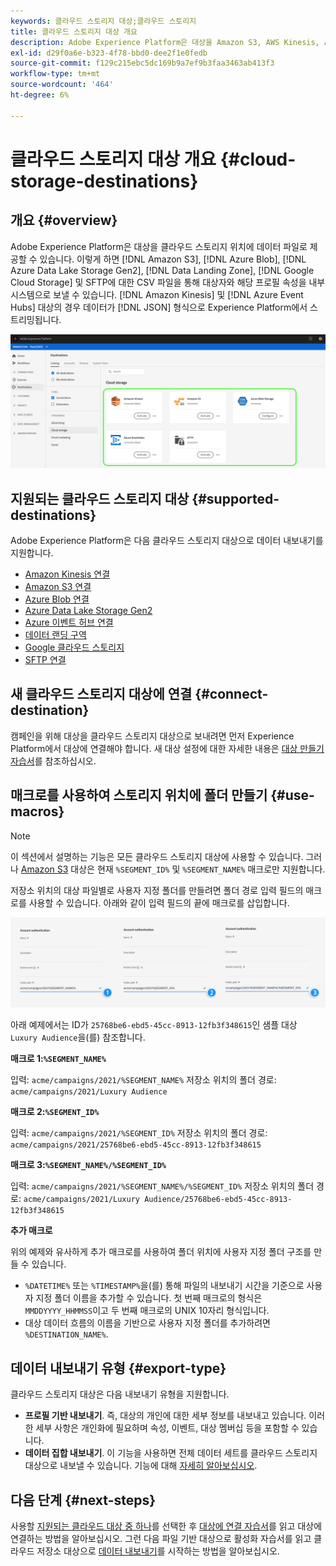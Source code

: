 ```yaml
---
keywords: 클라우드 스토리지 대상;클라우드 스토리지
title: 클라우드 스토리지 대상 개요
description: Adobe Experience Platform은 대상을 Amazon S3, AWS Kinesis, Azure Event Hubs 또는 SFTP 클라우드 스토리지 위치에 데이터 파일로 전달할 수 있습니다.
exl-id: d29f0a6e-b323-4f78-bbd0-dee2f1e0fedb
source-git-commit: f129c215ebc5dc169b9a7ef9b3faa3463ab413f3
workflow-type: tm+mt
source-wordcount: '464'
ht-degree: 6%

---
```


# 클라우드 스토리지 대상 개요 {#cloud-storage-destinations}

## 개요 {#overview}

Adobe Experience Platform은 대상을 클라우드 스토리지 위치에 데이터 파일로 제공할 수 있습니다. 이렇게 하면 [!DNL Amazon S3], [!DNL Azure Blob], [!DNL Azure Data Lake Storage Gen2], [!DNL Data Landing Zone], [!DNL Google Cloud Storage] 및 SFTP에 대한 CSV 파일을 통해 대상자와 해당 프로필 속성을 내부 시스템으로 보낼 수 있습니다. [!DNL Amazon Kinesis] 및 [!DNL Azure Event Hubs] 대상의 경우 데이터가 [!DNL JSON] 형식으로 Experience Platform에서 스트리밍됩니다.

![Adobe 클라우드 저장소 대상](../../assets/catalog/cloud-storage/cloud-storage-destinations.png)

## 지원되는 클라우드 스토리지 대상 {#supported-destinations}

Adobe Experience Platform은 다음 클라우드 스토리지 대상으로 데이터 내보내기를 지원합니다.

* [Amazon Kinesis 연결](amazon-kinesis.md)
* [Amazon S3 연결](amazon-s3.md)
* [Azure Blob 연결](azure-blob.md)
* [Azure Data Lake Storage Gen2](adls-gen2.md)
* [Azure 이벤트 허브 연결](azure-event-hubs.md)
* [데이터 랜딩 구역](data-landing-zone.md)
* [Google 클라우드 스토리지](google-cloud-storage.md)
* [SFTP 연결](sftp.md)

## 새 클라우드 스토리지 대상에 연결 {#connect-destination}

캠페인을 위해 대상을 클라우드 스토리지 대상으로 보내려면 먼저 Experience Platform에서 대상에 연결해야 합니다. 새 대상 설정에 대한 자세한 내용은 [대상 만들기 자습서](../../ui/connect-destination.md)를 참조하십시오.


## 매크로를 사용하여 스토리지 위치에 폴더 만들기 {#use-macros}

>[!NOTE]
>
> 이 섹션에서 설명하는 기능은 모든 클라우드 스토리지 대상에 사용할 수 있습니다. 그러나 [Amazon S3](amazon-s3.md) 대상은 현재 `%SEGMENT_ID%` 및 `%SEGMENT_NAME%` 매크로만 지원합니다.

저장소 위치의 대상 파일별로 사용자 지정 폴더를 만들려면 폴더 경로 입력 필드의 매크로를 사용할 수 있습니다. 아래와 같이 입력 필드의 끝에 매크로를 삽입합니다.

![매크로를 사용하여 저장소에 폴더를 만드는 방법](../../assets/catalog/cloud-storage/workflow/macros-folder-path.png)

아래 예제에서는 ID가 `25768be6-ebd5-45cc-8913-12fb3f348615`인 샘플 대상 `Luxury Audience`을(를) 참조합니다.

**매크로 1:`%SEGMENT_NAME%`**

입력: `acme/campaigns/2021/%SEGMENT_NAME%`
저장소 위치의 폴더 경로: `acme/campaigns/2021/Luxury Audience`

**매크로 2:`%SEGMENT_ID%`**

입력: `acme/campaigns/2021/%SEGMENT_ID%`
저장소 위치의 폴더 경로: `acme/campaigns/2021/25768be6-ebd5-45cc-8913-12fb3f348615`

**매크로 3:`%SEGMENT_NAME%/%SEGMENT_ID%`**

입력: `acme/campaigns/2021/%SEGMENT_NAME%/%SEGMENT_ID%`
저장소 위치의 폴더 경로: `acme/campaigns/2021/Luxury Audience/25768be6-ebd5-45cc-8913-12fb3f348615`

**추가 매크로**

위의 예제와 유사하게 추가 매크로를 사용하여 폴더 위치에 사용자 지정 폴더 구조를 만들 수 있습니다.

* `%DATETIME%` 또는 `%TIMESTAMP%`을(를) 통해 파일의 내보내기 시간을 기준으로 사용자 지정 폴더 이름을 추가할 수 있습니다. 첫 번째 매크로의 형식은 `MMDDYYYY_HHMMSS`이고 두 번째 매크로의 UNIX 10자리 형식입니다.
* 대상 데이터 흐름의 이름을 기반으로 사용자 지정 폴더를 추가하려면 `%DESTINATION_NAME%`.

## 데이터 내보내기 유형 {#export-type}

클라우드 스토리지 대상은 다음 내보내기 유형을 지원합니다.
* **프로필 기반 내보내기**. 즉, 대상의 개인에 대한 세부 정보를 내보내고 있습니다. 이러한 세부 사항은 개인화에 필요하며 속성, 이벤트, 대상 멤버십 등을 포함할 수 있습니다.
* **데이터 집합 내보내기**. 이 기능을 사용하면 전체 데이터 세트를 클라우드 스토리지 대상으로 내보낼 수 있습니다. 기능에 대해 [자세히 알아보십시오](/help/destinations/ui/export-datasets.md).

## 다음 단계 {#next-steps}

사용할 [지원되는 클라우드 대상 중 하나](#supported-destinations)를 선택한 후 [대상에 연결 자습서](/help/destinations/ui/connect-destination.md)를 읽고 대상에 연결하는 방법을 알아보십시오. 그런 다음 파일 기반 대상으로 활성화 자습서를 읽고 클라우드 저장소 대상으로 [데이터 내보내기](/help/destinations/ui/activate-batch-profile-destinations.md)를 시작하는 방법을 알아보십시오.
